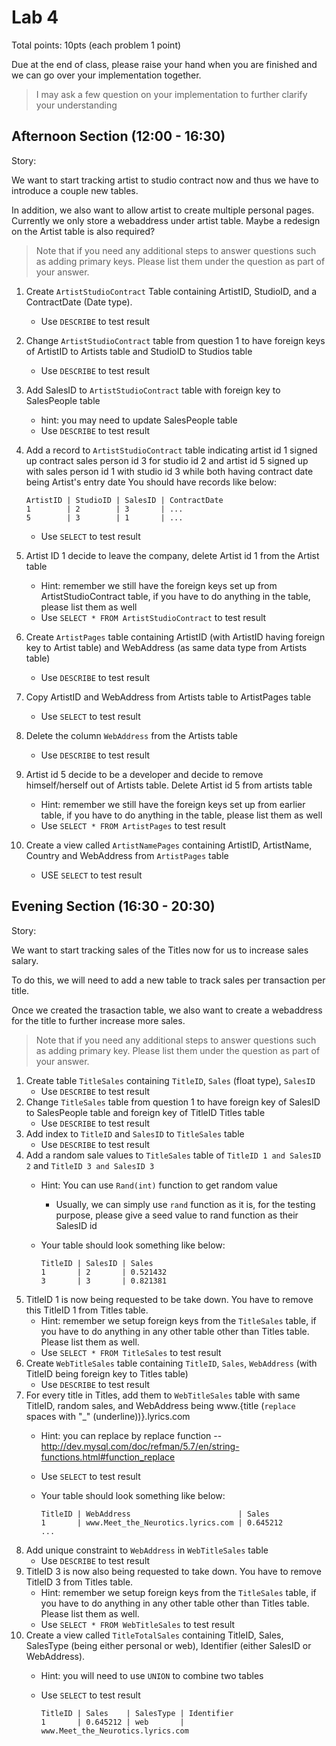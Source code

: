 # Lab 4

Total points: 10pts (each problem 1 point)

Due at the end of class, please raise your hand when you are finished and we can go over your implementation together.

> I may ask a few question on your implementation to further clarify your understanding


## Afternoon Section (12:00 - 16:30)

Story:

We want to start tracking artist to studio contract now and thus we have to introduce a couple new tables.

In addition, we also want to allow artist to create multiple personal pages. Currently we only store a webaddress under artist table. Maybe a redesign on the Artist table is also required?

> Note that if you need any additional steps to answer questions such as adding primary keys. Please list them under the question as part of your answer.

1. Create `ArtistStudioContract` Table containing ArtistID, StudioID, and a ContractDate (Date type).
    * Use `DESCRIBE` to test result
2. Change `ArtistStudioContract` table from question 1 to have foreign keys of ArtistID to Artists table and StudioID to Studios table
    * Use `DESCRIBE` to test result
3. Add SalesID to `ArtistStudioContract` table with foreign key to SalesPeople table
    * hint: you may need to update SalesPeople table
    * Use `DESCRIBE` to test result
4. Add a record to `ArtistStudioContract` table indicating artist id 1 signed up contract sales person id 3 for studio id 2 and artist id 5 signed up with sales person id 1 with studio id 3 while both having contract date being Artist's entry date
   You should have records like below:
    
      ```
      ArtistID | StudioID | SalesID | ContractDate
      1        | 2        | 3       | ...
      5        | 3        | 1       | ...
      ```
    
    * Use `SELECT` to test result
5. Artist ID 1 decide to leave the company, delete Artist id 1 from the Artist table
    * Hint: remember we still have the foreign keys set up from ArtistStudioContract table, if you have to do anything in the table, please list them as well
    * Use `SELECT * FROM ArtistStudioContract` to test result
6. Create `ArtistPages` table containing ArtistID (with ArtistID having foreign key to Artist table) and WebAddress (as same data type from Artists table)
    * Use `DESCRIBE` to test result
7. Copy ArtistID and WebAddress from Artists table to ArtistPages table
    * Use `SELECT` to test result
8. Delete the column `WebAddress` from the Artists table
    * Use `DESCRIBE` to test result
9. Artist id 5 decide to be a developer and decide to remove himself/herself out of Artists table. Delete Artist id 5 from artists table
    * Hint: remember we still have the foreign keys set up from earlier table, if you have to do anything in the table, please list them as well
    * Use `SELECT * FROM ArtistPages` to test result
10. Create a view called `ArtistNamePages` containing ArtistID, ArtistName, Country and WebAddress from `ArtistPages` table
    * USE `SELECT` to test result

## Evening Section (16:30 - 20:30)

Story:

We want to start tracking sales of the Titles now for us to increase sales salary.

To do this, we will need to add a new table to track sales per transaction per title.

Once we created the trasaction table, we also want to create a webaddress for the title to further increase more sales.

> Note that if you need any additional steps to answer questions such as adding primary key. Please list them under the question as part of your answer.

1. Create table `TitleSales` containing `TitleID`, `Sales` (float type), `SalesID`
    * Use `DESCRIBE` to test result
2. Change `TitleSales` table from question 1 to have foreign key of SalesID to SalesPeople table and foreign key of TitleID Titles table
    * Use `DESCRIBE` to test result
3. Add index to `TitleID` and `SalesID` to `TitleSales` table
    * Use `DESCRIBE` to test result
4. Add a random sale values to `TitleSales` table of `TitleID 1 and SalesID 2` and `TitleID 3 and SalesID 3`
    * Hint: You can use `Rand(int)` function to get random value
        * Usually, we can simply use `rand` function as it is, for the testing purpose, please give a seed value to rand function as their SalesID id
    * Your table should look something like below:

        ```
        TitleID | SalesID | Sales
        1       | 2       | 0.521432
        3       | 3       | 0.821381
        ```
5. TitleID 1 is now being requested to be take down. You have to remove this TitleID 1 from Titles table.
    * Hint: remember we setup foreign keys from the `TitleSales` table, if you have to do anything in any other table other than Titles table. Please list them as well.
    * Use `SELECT * FROM TitleSales` to test result
6. Create `WebTitleSales` table containing `TitleID`, `Sales`, `WebAddress` (with TitleID being foreign key to Titles table)
    * Use `DESCRIBE` to test result
7. For every title in Titles, add them to `WebTitleSales` table with same TitleID, random sales, and WebAddress being www.{title (`replace` spaces with "_" (underline))}.lyrics.com
    * Hint: you can replace by replace function -- http://dev.mysql.com/doc/refman/5.7/en/string-functions.html#function_replace
    * Use `SELECT` to test result
    * Your table should look something like below:

        ```
        TitleID | WebAddress                        | Sales
        1       | www.Meet_the_Neurotics.lyrics.com | 0.645212
        ...
        ```
8. Add unique constraint to `WebAddress` in `WebTitleSales` table
    * Use `DESCRIBE` to test result
9. TitleID 3 is now also being requested to take down. You have to remove TitleID 3 from Titles table.
    * Hint: remember we setup foreign keys from the `TitleSales` table, if you have to do anything in any other table other than Titles table. Please list them as well.
    * Use `SELECT * FROM WebTitleSales` to test result
10. Create a view called `TitleTotalSales` containing TitleID, Sales, SalesType (being either personal or web), Identifier (either SalesID or WebAddress).
    * Hint: you will need to use `UNION` to combine two tables
    * Use `SELECT` to test result
    
        ```
        TitleID | Sales    | SalesType | Identifier
        1       | 0.645212 | web       | www.Meet_the_Neurotics.lyrics.com
        ```
